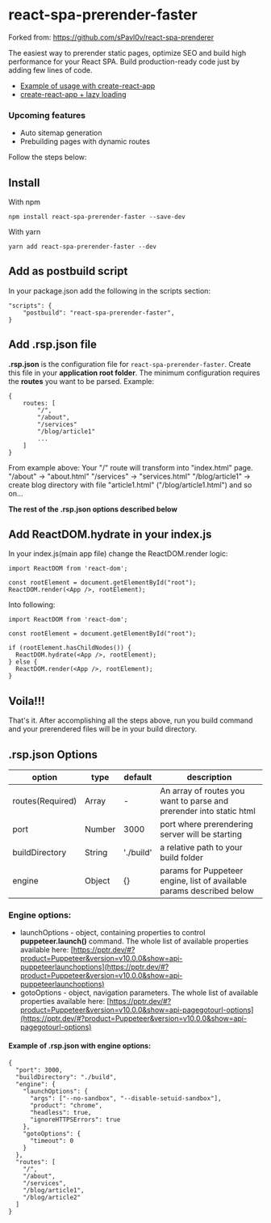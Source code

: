 # react-spa-prerender-faster

Forked from: https://github.com/sPavl0v/react-spa-prenderer

The easiest way to prerender static pages, optimize SEO and build high performance for your React SPA.
Build production-ready code just by adding few lines of code.
* [Example of usage with create-react-app](https://github.com/sPavl0v/react-spa-prenderer/tree/master/examples/cra)
* [create-react-app + lazy loading](https://github.com/sPavl0v/react-spa-prenderer/tree/master/examples/cra-lazy)

### Upcoming features
* Auto sitemap generation
* Prebuilding pages with dynamic routes

Follow the steps below:

## Install
With npm
```
npm install react-spa-prerender-faster --save-dev
```
With yarn
```
yarn add react-spa-prerender-faster --dev
```

## Add as postbuild script
In your package.json add the following in the scripts section:
```
"scripts": {
    "postbuild": "react-spa-prerender-faster",
}
```

## Add .rsp.json file
__.rsp.json__ is the configuration file for `react-spa-prerender-faster`. Create this file in your __application root folder__.
The minimum configuration requires the __routes__ you want to be parsed.
Example:
```
{
    routes: [
        "/",
        "/about",
        "/services"
        "/blog/article1"
        ...
    ]
}
```
From example above:
Your "/" route will transform into "index.html" page.
"/about" -> "about.html"
"/services" -> "services.html"
"/blog/article1" -> create blog directory with file "article1.html" ("/blog/article1.html")
and so on...

__The rest of the .rsp.json options described below__

## Add ReactDOM.hydrate in your index.js
In your index.js(main app file) change the ReactDOM.render logic:
```
import ReactDOM from 'react-dom';

const rootElement = document.getElementById("root");
ReactDOM.render(<App />, rootElement);
```
Into following:
```
import ReactDOM from 'react-dom';

const rootElement = document.getElementById("root");

if (rootElement.hasChildNodes()) {
  ReactDOM.hydrate(<App />, rootElement);
} else {
  ReactDOM.render(<App />, rootElement);
}
```

## Voila!!!
That's it. After accomplishing all the steps above, run you build command and your prerendered files will be in your build directory.

## .rsp.json Options

|option | type | default | description |
|-----|--------|------|---------|
| routes(Required) | Array | - | An array of routes you want to parse and prerender into static html|
| port | Number | 3000 | port where prerendering server will be starting |
| buildDirectory | String | './build' | a relative path to your build folder
|engine | Object | {} | params for Puppeteer engine, list of available params described below


### Engine options:
- launchOptions - object, containing properties to control **puppeteer.launch()** command. The whole list of available properties available here: [https://pptr.dev/#?product=Puppeteer&version=v10.0.0&show=api-puppeteerlaunchoptions](https://pptr.dev/#?product=Puppeteer&version=v10.0.0&show=api-puppeteerlaunchoptions)
- gotoOptions - object, navigation parameters. The whole list of available properties available here: [https://pptr.dev/#?product=Puppeteer&version=v10.0.0&show=api-pagegotourl-options](https://pptr.dev/#?product=Puppeteer&version=v10.0.0&show=api-pagegotourl-options)


#### Example of .rsp.json with engine options:
```
{
  "port": 3000,
  "buildDirectory": "./build",
  "engine": {
    "launchOptions": {
      "args": ["--no-sandbox", "--disable-setuid-sandbox"],
      "product": "chrome",
      "headless": true,
      "ignoreHTTPSErrors": true
    },
    "gotoOptions": {
      "timeout": 0
    }
  },
  "routes": [
    "/",
    "/about",
    "/services",
    "/blog/article1",
    "/blog/article2"
  ]
}
```